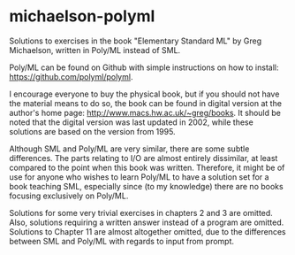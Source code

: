 # michaelson-polyml
Solutions to exercises in the book "Elementary Standard ML" by Greg Michaelson, written in Poly/ML instead of SML.

Poly/ML can be found on Github with simple instructions on how to install: <https://github.com/polyml/polyml>.

I encourage everyone to buy the physical book, but if you should not have the material means to do so, the book can be found in digital version at the author's home page: <http://www.macs.hw.ac.uk/~greg/books>. It should be noted that the digital version was last updated in 2002, while these solutions are based on the version from 1995.

Although SML and Poly/ML are very similar, there are some subtle differences. The parts relating to I/O are almost entirely dissimilar, at least compared to the point when this book was written. Therefore, it might be of use for anyone who wishes to learn Poly/ML to have a solution set for a book teaching SML, especially since (to my knowledge) there are no books focusing exclusively on Poly/ML.

Solutions for some very trivial exercises in chapters 2 and 3 are omitted. Also, solutions requiring a written answer instead of a program are omitted. Solutions to Chapter 11 are almost altogether omitted, due to the differences between SML and Poly/ML with regards to input from prompt.
